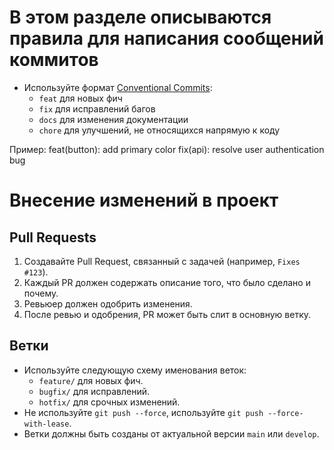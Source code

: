 # В этом разделе описываются правила для написания сообщений коммитов
- Используйте формат [Conventional Commits](https://www.conventionalcommits.org/):
  - `feat` для новых фич
  - `fix` для исправлений багов
  - `docs` для изменения документации
  - `chore` для улучшений, не относящихся напрямую к коду
 
Пример:
feat(button): add primary color
fix(api): resolve user authentication bug

# Внесение изменений в проект

## Pull Requests
1. Создавайте Pull Request, связанный с задачей (например, `Fixes #123`).
2. Каждый PR должен содержать описание того, что было сделано и почему.
4. Ревьюер должен одобрить изменения.
5. После ревью и одобрения, PR может быть слит в основную ветку.

## Ветки
- Используйте следующую схему именования веток:
  - `feature/` для новых фич.
  - `bugfix/` для исправлений.
  - `hotfix/` для срочных изменений.
- Не используйте `git push --force`, используйте `git push --force-with-lease`.
- Ветки должны быть созданы от актуальной версии `main` или `develop`.

